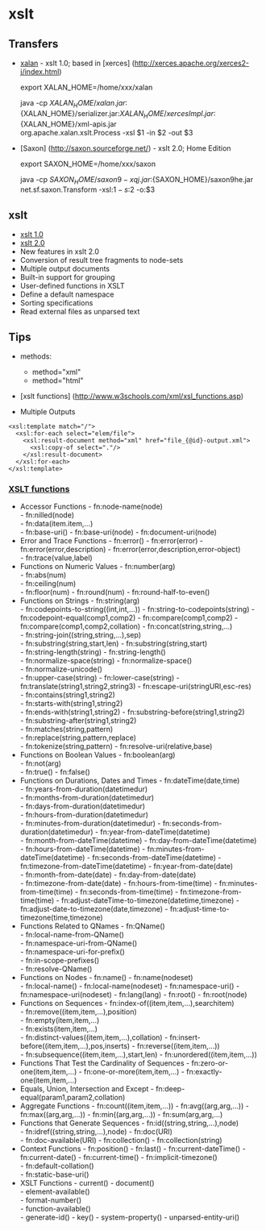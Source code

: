  xslt
======
 
## Transfers
 - [xalan](https://xml.apache.org/xalan-j/) - xslt 1.0; based in [xerces] (http://xerces.apache.org/xerces2-j/index.html)
   
   export XALAN_HOME=/home/xxx/xalan

   java -cp ${XALAN_HOME}/xalan.jar:${XALAN_HOME}/serializer.jar:${XALAN_HOME}/xercesImpl.jar:${XALAN_HOME}/xml-apis.jar \
     org.apache.xalan.xslt.Process -xsl $1 -in $2 -out $3

 - [Saxon] (http://saxon.sourceforge.net/) - xslt 2.0; Home Edition

   export SAXON_HOME=/home/xxx/saxon

   java -cp ${SAXON_HOME}/saxon9-xqj.jar:${SAXON_HOME}/saxon9he.jar \
     net.sf.saxon.Transform -xsl:$1 -s:$2 -o:$3


## xslt
 - [xslt 1.0](https://www.w3.org/TR/xslt)
 - [xslt 2.0](https://www.w3.org/TR/xslt20/)
 - New features in xslt 2.0
  - Conversion of result tree fragments to node-sets
  - Multiple output documents
  - Built-in support for grouping
  - User-defined functions in XSLT
  - Define a default namespace 
  - Sorting specifications
  - Read external files as unparsed text

## Tips
- methods:
   - method="xml"
   - method="html"
- [xslt functions] (http://www.w3schools.com/xml/xsl_functions.asp)


- Multiple Outputs
```
<xsl:template match="/">
  <xsl:for-each select="elem/file">
    <xsl:result-document method="xml" href="file_{@id}-output.xml">
      <xsl:copy-of select="."/>
    </xsl:result-document>
  </xsl:for-each>
</xsl:template> 
```

### [XSLT functions](http://www.w3schools.com/xml/xsl_functions.asp)
 - Accessor Functions
        - fn:node-name(node)	
        - fn:nilled(node)		
        - fn:data(item.item,...)	
        - fn:base-uri()
        - fn:base-uri(node)	
        - fn:document-uri(node)	
 - Error and Trace Functions
        - fn:error()
        - fn:error(error)
        - fn:error(error,description)
        - fn:error(error,description,error-object)	
        - fn:trace(value,label)	
 - Functions on Numeric Values
        - fn:number(arg)	
        - fn:abs(num)	
        - fn:ceiling(num)	
        - fn:floor(num)	
        - fn:round(num)	
        - fn:round-half-to-even()	
 - Functions on Strings
        - fn:string(arg)	
        - fn:codepoints-to-string((int,int,...))
        - fn:string-to-codepoints(string)
        - fn:codepoint-equal(comp1,comp2)
        - fn:compare(comp1,comp2)
        - fn:compare(comp1,comp2,collation)
        - fn:concat(string,string,...)	
        - fn:string-join((string,string,...),sep)	
        - fn:substring(string,start,len)
        - fn:substring(string,start)	
        - fn:string-length(string)
        - fn:string-length()	
        - fn:normalize-space(string)
        - fn:normalize-space()	
        - fn:normalize-unicode()	 
        - fn:upper-case(string)	
        - fn:lower-case(string)	
        - fn:translate(string1,string2,string3)	
        - fn:escape-uri(stringURI,esc-res)	
        - fn:contains(string1,string2)	
        - fn:starts-with(string1,string2)	
        - fn:ends-with(string1,string2)	
        - fn:substring-before(string1,string2)	
        - fn:substring-after(string1,string2)	
        - fn:matches(string,pattern)	
        - fn:replace(string,pattern,replace)	
        - fn:tokenize(string,pattern)
        - fn:resolve-uri(relative,base)	 
 - Functions on Boolean Values
        - fn:boolean(arg)	
        - fn:not(arg)	
        - fn:true()	
        - fn:false()	
 - Functions on Durations, Dates and Times
        - fn:dateTime(date,time)	
        - fn:years-from-duration(datetimedur)	
        - fn:months-from-duration(datetimedur)	
        - fn:days-from-duration(datetimedur)	
        - fn:hours-from-duration(datetimedur)	
        - fn:minutes-from-duration(datetimedur)	
        - fn:seconds-from-duration(datetimedur)	
        - fn:year-from-dateTime(datetime)	
        - fn:month-from-dateTime(datetime)
        - fn:day-from-dateTime(datetime)	
        - fn:hours-from-dateTime(datetime)
        - fn:minutes-from-dateTime(datetime)
        - fn:seconds-from-dateTime(datetime)
        - fn:timezone-from-dateTime(datetime)
        - fn:year-from-date(date)	
        - fn:month-from-date(date)
        - fn:day-from-date(date)	
        - fn:timezone-from-date(date)
        - fn:hours-from-time(time)
        - fn:minutes-from-time(time)
        - fn:seconds-from-time(time)
        - fn:timezone-from-time(time)
        - fn:adjust-dateTime-to-timezone(datetime,timezone)
        - fn:adjust-date-to-timezone(date,timezone)	
        - fn:adjust-time-to-timezone(time,timezone)	
 - Functions Related to QNames
        - fn:QName()	 
        - fn:local-name-from-QName()	 
        - fn:namespace-uri-from-QName()	 
        - fn:namespace-uri-for-prefix()	 
        - fn:in-scope-prefixes()	 
        - fn:resolve-QName()	 
 - Functions on Nodes
        - fn:name()
        - fn:name(nodeset)	
        - fn:local-name()
        - fn:local-name(nodeset)
        - fn:namespace-uri()
        - fn:namespace-uri(nodeset)	
        - fn:lang(lang)	
        - fn:root()
        - fn:root(node)	
 - Functions on Sequences
        - fn:index-of((item,item,...),searchitem)	
        - fn:remove((item,item,...),position)	
        - fn:empty(item,item,...)	
        - fn:exists(item,item,...)	
        - fn:distinct-values((item,item,...),collation)	
        - fn:insert-before((item,item,...),pos,inserts)	
        - fn:reverse((item,item,...))	
        - fn:subsequence((item,item,...),start,len)	
        - fn:unordered((item,item,...))	
 - Functions That Test the Cardinality of Sequences
        - fn:zero-or-one(item,item,...)
        - fn:one-or-more(item,item,...)
        - fn:exactly-one(item,item,...)
 - Equals, Union, Intersection and Except
        - fn:deep-equal(param1,param2,collation)	
 - Aggregate Functions
        - fn:count((item,item,...))	
        - fn:avg((arg,arg,...))	
        - fn:max((arg,arg,...))	
        - fn:min((arg,arg,...))	
        - fn:sum(arg,arg,...)	
 - Functions that Generate Sequences
        - fn:id((string,string,...),node)	
        - fn:idref((string,string,...),node)
        - fn:doc(URI)	 
        - fn:doc-available(URI)	
        - fn:collection()
        - fn:collection(string)	 
 - Context Functions
        - fn:position()	
        - fn:last()	
        - fn:current-dateTime()
        - fn:current-date()	
        - fn:current-time()	
        - fn:implicit-timezone()	
        - fn:default-collation()	
        - fn:static-base-uri()	
 - XSLT Functions
        - current()	
        - document()	
        - element-available()	
        - format-number()	
        - function-available()	
        - generate-id()
        - key()	
        - system-property()	
        - unparsed-entity-uri()	
